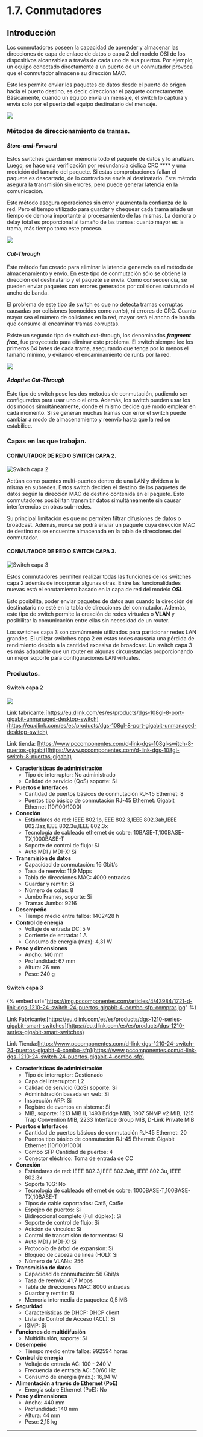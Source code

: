 # 1.7. Conmutadores

## Introducción

Los conmutadores poseen la capacidad de aprender y almacenar las direcciones de capa de enlace de datos o capa 2 del modelo OSI de los dispositivos alcanzables a través de cada uno de sus puertos. Por ejemplo, un equipo conectado directamente a un puerto de un conmutador provoca que el conmutador almacene su dirección MAC.

Esto les permite enviar los paquetes de datos desde el puerto de origen hacia el puerto destino, es decir, direccionar el paquete correctamente. Básicamente, cuando un equipo envía un mensaje, el switch lo captura y envía solo por el puerto del equipo destinatario del mensaje.

![](https://media.fs.com/images/community/upload/kindEditor/202106/08/siete-capas-de-modelo-osi-1623136242-cywGEI9RkM.png)

### Métodos de direccionamiento de tramas.

#### _**Store-and-Forward**_

Estos switches guardan en memoria todo el paquete de datos y lo analizan. Luego, se hace una verificación por redundancia cíclica CRC **** y una medición del tamaño del paquete. Si estas comprobaciones fallan el paquete es descartado, de lo contrario se envía al destinatario. Este método asegura la transmisión sin errores, pero puede generar latencia en la comunicación.

Este método asegura operaciones sin error y aumenta la confianza de la red. Pero el tiempo utilizado para guardar y chequear cada trama añade un tiempo de demora importante al procesamiento de las mismas. La demora o delay total es proporcional al tamaño de las tramas: cuanto mayor es la trama, más tiempo toma este proceso.

![](../.gitbook/assets/cut-throught.png)

#### _**Cut-Through**_

Este método fue creado para eliminar la latencia generada en el método de almacenamiento y envío. En este tipo de conmutación sólo se obtiene la dirección del destinatario y el paquete se envía. Como consecuencia, se pueden enviar paquetes con errores generados por colisiones saturando el ancho de banda.&#x20;

El problema de este tipo de switch es que no detecta tramas corruptas causadas por colisiones (conocidos como _runts_), ni errores de CRC. Cuanto mayor sea el número de colisiones en la red, mayor será el ancho de banda que consume al encaminar tramas corruptas.

Existe un segundo tipo de switch cut-through, los denominados _**fragment free**_, fue proyectado para eliminar este problema. El switch siempre lee los primeros 64 bytes de cada trama, asegurando que tenga por lo menos el tamaño mínimo, y evitando el encaminamiento de runts por la red.

![](../.gitbook/assets/Store-and-forward-vs-Cut-through-flow-control.png)

#### _**Adaptive Cut-Through**_

Este tipo de switch pose los dos métodos de conmutación, pudiendo ser configurados para usar uno o el otro. Además, los switch pueden usar los dos modos simultáneamente, donde el mismo decide qué modo emplear en cada momento. Si se generan muchas tramas con error el switch puede cambiar a modo de almacenamiento y reenvío hasta que la red se estabilice.

### Capas en las que trabajan.

#### **CONMUTADOR DE RED O SWITCH CAPA 2.** <a href="#conmutador-de-red-o-switch-capa-2" id="conmutador-de-red-o-switch-capa-2"></a>

![Switch capa 2](https://thumb.pccomponentes.com/w-530-530/articles/24/240197/ls1008g-01-large-1564562206436w.jpg)

Actúan como puentes multi-puertos dentro de una LAN y dividen a la misma en subredes. Estos switch deciden el destino de los paquetes de datos según la dirección MAC de destino contenida en el paquete. Esto conmutadores posibilitan transmitir datos simultáneamente sin causar interferencias en otras sub-redes.

Su principal limitación es que no permiten filtrar difusiones de datos o broadcast. Además, nunca se podrá enviar un paquete cuya dirección MAC de destino no se encuentre almacenada en la tabla de direcciones del conmutador.

#### **CONMUTADOR DE RED O SWITCH CAPA 3.** <a href="#conmutador-de-red-o-switch-capa-3" id="conmutador-de-red-o-switch-capa-3"></a>

![Switch capa 3](https://thumb.pccomponentes.com/w-530-530/articles/20/208379/dgs-1210-28-1.jpg)

Estos conmutadores permiten realizar todas las funciones de los switches capa 2 además de incorporar algunas otras. Entre las funcionalidades nuevas está el enrutamiento basado en la capa de red del modelo **OSI**.

Esto posibilita, poder enviar paquetes de datos aun cuando la dirección del destinatario no esté en la tabla de direcciones del conmutador. Además, este tipo de switch permite la creación de redes virtuales o **VLAN** y posibilitar la comunicación entre ellas sin necesidad de un router.

Los switches capa 3 son comúnmente utilizados para particionar redes LAN grandes. El utilizar switches capa 2 en estas redes causaría una pérdida de rendimiento debido a la cantidad excesiva de broadcast. Un switch capa 3 es más adaptable que un router en algunas circunstancias proporcionando un mejor soporte para configuraciones LAN virtuales.

### Productos.

#### Switch capa 2

![](https://img.pccomponentes.com/articles/47/477206/163-d-link-dgs-108gl-switch-8-puertos-gigabit.jpg)

Link fabricante:[https://eu.dlink.com/es/es/products/dgs-108gl-8-port-gigabit-unmanaged-desktop-switch](https://eu.dlink.com/es/es/products/dgs-108gl-8-port-gigabit-unmanaged-desktop-switch)

Link tienda: [https://www.pccomponentes.com/d-link-dgs-108gl-switch-8-puertos-gigabit](https://www.pccomponentes.com/d-link-dgs-108gl-switch-8-puertos-gigabit)

* **Características de administración**
  * Tipo de interruptor: No administrado
  * Calidad de servicio (QoS) soporte: Si
* **Puertos e Interfaces**
  * Cantidad de puertos básicos de conmutación RJ-45 Ethernet: 8
  * Puertos tipo básico de conmutación RJ-45 Ethernet: Gigabit Ethernet (10/100/1000)
* **Conexión**
  * Estándares de red: IEEE 802.1p,IEEE 802.3,IEEE 802.3ab,IEEE 802.3az,IEEE 802.3u,IEEE 802.3x
  * Tecnología de cableado ethernet de cobre: 10BASE-T,100BASE-TX,1000BASE-T
  * Soporte de control de flujo: Si
  * Auto MDI / MDI-X: Si
* **Transmisión de datos**
  * Capacidad de conmutación: 16 Gbit/s
  * Tasa de reenvío: 11,9 Mpps
  * Tabla de direcciones MAC: 4000 entradas
  * Guardar y remitir: Si
  * Número de colas: 8
  * Jumbo Frames, soporte: Si
  * Tramas Jumbo: 9216
* **Desempeño**
  * Tiempo medio entre fallos: 1402428 h
* **Control de energía**
  * Voltaje de entrada DC: 5 V
  * Corriente de entrada: 1 A
  * Consumo de energía (max): 4,31 W
* **Peso y dimensiones**
  * Ancho: 140 mm
  * Profundidad: 67 mm
  * Altura: 26 mm
  * Peso: 240 g

#### Switch capa 3

{% embed url="https://img.pccomponentes.com/articles/4/43984/1721-d-link-dgs-1210-24-switch-24-puertos-gigabit-4-combo-sfp-comprar.jpg" %}

Link Fabricante:[https://eu.dlink.com/es/es/products/dgs-1210-series-gigabit-smart-switches](https://eu.dlink.com/es/es/products/dgs-1210-series-gigabit-smart-switches)

Link Tienda:[https://www.pccomponentes.com/d-link-dgs-1210-24-switch-24-puertos-gigabit-4-combo-sfp](https://www.pccomponentes.com/d-link-dgs-1210-24-switch-24-puertos-gigabit-4-combo-sfp)

* **Características de administración**
  * Tipo de interruptor: Gestionado
  * Capa del interruptor: L2
  * Calidad de servicio (QoS) soporte: Si
  * Administración basada en web: Si
  * Inspección ARP: Si
  * Registro de eventos en sistema: Si
  * MIB, soporte: 1213 MIB II, 1493 Bridge MIB, 1907 SNMP v2 MIB, 1215 Trap Convention MIB, 2233 Interface Group MIB, D-Link Private MIB
* **Puertos e Interfaces**
  * Cantidad de puertos básicos de conmutación RJ-45 Ethernet: 20
  * Puertos tipo básico de conmutación RJ-45 Ethernet: Gigabit Ethernet (10/100/1000)
  * Combo SFP Cantidad de puertos: 4
  * Conector eléctrico: Toma de entrada de CC
* **Conexión**
  * Estándares de red: IEEE 802.3,IEEE 802.3ab, IEEE 802.3u, IEEE 802.3x
  * Soporte 10G: No
  * Tecnología de cableado ethernet de cobre: 1000BASE-T,100BASE-TX,10BASE-T
  * Tipos de cable soportados: Cat5, Cat5e
  * Espejeo de puertos: Si
  * Bidireccional completo (Full dúplex): Si
  * Soporte de control de flujo: Si
  * Adición de vínculos: Si
  * Control de transmisión de tormentas: Si
  * Auto MDI / MDI-X: Si
  * Protocolo de árbol de expansión: Si
  * Bloqueo de cabeza de línea (HOL): Si
  * Número de VLANs: 256
* **Transmisión de datos**
  * Capacidad de conmutación: 56 Gbit/s
  * Tasa de reenvío: 41,7 Mpps
  * Tabla de direcciones MAC: 8000 entradas
  * Guardar y remitir: Si
  * Memoria intermedia de paquetes: 0,5 MB
* **Seguridad**
  * Características de DHCP: DHCP client
  * Lista de Control de Acceso (ACL): Si
  * IGMP: Si
* **Funciones de multidifusión**
  * Multidifusión, soporte: Si
* **Desempeño**
  * Tiempo medio entre fallos: 992594 horas
* **Control de energía**
  * Voltaje de entrada AC: 100 - 240 V
  * Frecuencia de entrada AC: 50/60 Hz
  * Consumo de energía (máx.): 16,94 W
* **Alimentación a través de Ethernet (PoE)**
  * Energía sobre Ethernet (PoE): No
* **Peso y dimensiones**
  * Ancho: 440 mm
  * Profundidad: 140 mm
  * Altura: 44 mm
  * Peso: 2,15 kg

****
